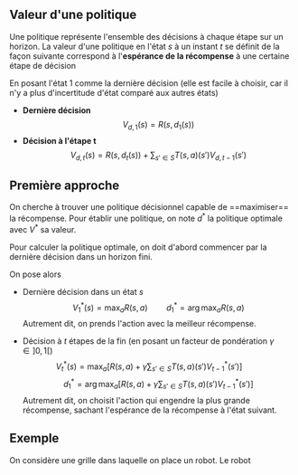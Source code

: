 ## Valeur d'une politique
Une politique représente l'ensemble des décisions à chaque étape sur un horizon.
La valeur d'une politique en l'état $s$ à un instant $t$ se définit de la façon suivante correspond à l'**espérance de la récompense** à une certaine étape de décision

En posant l'état $1$ comme la dernière décision (elle est facile à choisir, car il n'y a plus d'incertitude d'état comparé aux autres états)
- **Dernière décision** $$V_{d,1}(s) = R(s, d_{1}(s))$$
- **Décision à l'étape t** $$V_{d,t}(s) = R(s, d_{t}(s)) + \sum_{s' \in S}T(s,a)(s')V_{d,t-1} (s')$$


## Première approche
On cherche à trouver une politique décisionnel capable de ==maximiser== la récompense. Pour établir une politique, on note $d^{*}$ la politique optimale avec $V^{*}$ sa valeur.

Pour calculer la politique optimale, on doit d'abord commencer par la dernière décision dans un horizon fini.

On pose alors
- Dernière décision dans un état $s$ 
$$
V_{1}^{*}(s) = \max_{a} R(s, a) \quad \quad d_{1}^* = \arg\max_{a}R(s, a)
$$
Autrement dit, on prends l'action avec la meilleur récompense.

- Décision à $t$ étapes de la fin (en posant un facteur de pondération $\gamma \in ]0, 1[$)
$$
V_{t}^{*}(s) = \max_{a} \left[ R(s, a) + \gamma \sum_{s' \in S} T(s, a)(s') V^{*}_{t-1}(s')\right] \quad \quad $$ $$
 d_{1}^* = \arg\max_{a}\left[ R(s, a) + \gamma \sum_{s' \in S} T(s, a)(s') V^{*}_{t-1}(s')\right]
$$
Autrement dit, on choisit l'action qui engendre la plus grande récompense, sachant l'espérance de la récompense à l'état suivant.


## Exemple
On considère une grille dans laquelle on place un robot. Le robot